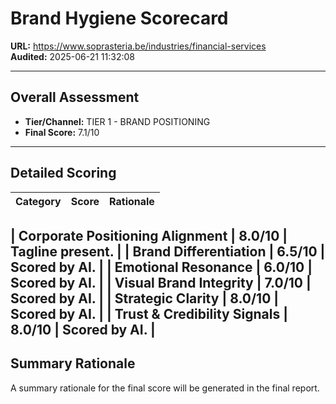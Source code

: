# Brand Hygiene Scorecard

**URL:** https://www.soprasteria.be/industries/financial-services  
**Audited:** 2025-06-21 11:32:08

---

## Overall Assessment

- **Tier/Channel:** TIER 1 - BRAND POSITIONING
- **Final Score:** 7.1/10

---

## Detailed Scoring

| Category | Score | Rationale |
| -------- | ----- | --------- |

| **Corporate Positioning Alignment** | 8.0/10 | Tagline present. |
| **Brand Differentiation** | 6.5/10 | Scored by AI. |
| **Emotional Resonance** | 6.0/10 | Scored by AI. |
| **Visual Brand Integrity** | 7.0/10 | Scored by AI. |
| **Strategic Clarity** | 8.0/10 | Scored by AI. |
| **Trust & Credibility Signals** | 8.0/10 | Scored by AI. |
---

## Summary Rationale

A summary rationale for the final score will be generated in the final report.